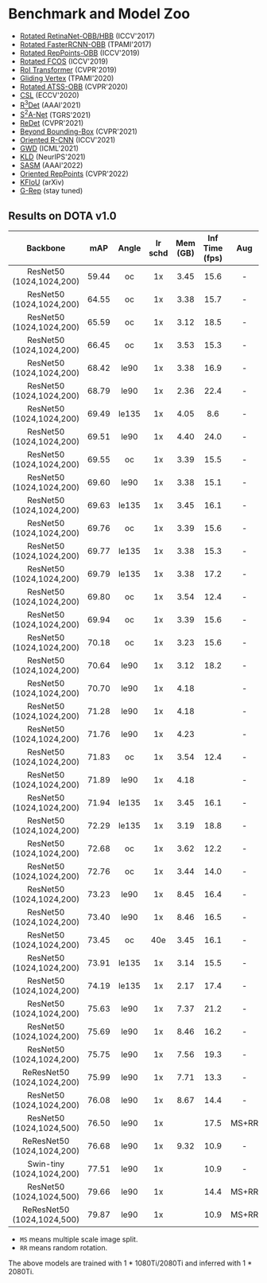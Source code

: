 # Benchmark and Model Zoo

- [Rotated RetinaNet-OBB/HBB](https://github.com/open-mmlab/mmrotate/tree/main/configs/rotated_retinanet/README.md) (ICCV'2017)
- [Rotated FasterRCNN-OBB](https://github.com/open-mmlab/mmrotate/tree/main/configs/rotated_faster_rcnn/README.md) (TPAMI'2017)
- [Rotated RepPoints-OBB](https://github.com/open-mmlab/mmrotate/tree/main/configs/rotated_reppoints/README.md) (ICCV'2019)
- [Rotated FCOS](https://github.com/open-mmlab/mmrotate/tree/main/configs/rotated_fcos/README.md) (ICCV'2019)
- [RoI Transformer](https://github.com/open-mmlab/mmrotate/tree/main/configs/roi_trans/README.md) (CVPR'2019)
- [Gliding Vertex](https://github.com/open-mmlab/mmrotate/tree/main/configs/gliding_vertex/README.md) (TPAMI'2020)
- [Rotated ATSS-OBB](https://github.com/open-mmlab/mmrotate/tree/main/configs/rotated_atss/README.md) (CVPR'2020)
- [CSL](https://github.com/open-mmlab/mmrotate/tree/main/configs/csl/README.md) (ECCV'2020)
- [R<sup>3</sup>Det](https://github.com/open-mmlab/mmrotate/tree/main/configs/r3det/README.md) (AAAI'2021)
- [S<sup>2</sup>A-Net](https://github.com/open-mmlab/mmrotate/tree/main/configs/s2anet/README.md) (TGRS'2021)
- [ReDet](https://github.com/open-mmlab/mmrotate/tree/main/configs/redet/README.md) (CVPR'2021)
- [Beyond Bounding-Box](https://github.com/open-mmlab/mmrotate/tree/main/configs/cfa/README.md) (CVPR'2021)
- [Oriented R-CNN](https://github.com/open-mmlab/mmrotate/tree/main/configs/oriented_rcnn/README.md) (ICCV'2021)
- [GWD](https://github.com/open-mmlab/mmrotate/tree/main/configs/gwd/README.md) (ICML'2021)
- [KLD](https://github.com/open-mmlab/mmrotate/tree/main/configs/kld/README.md) (NeurIPS'2021)
- [SASM](configs/sasm_reppoints/README.md) (AAAI'2022)
- [Oriented RepPoints](https://github.com/open-mmlab/mmrotate/tree/main/configs/oriented_reppoints/README.md) (CVPR'2022)
- [KFIoU](https://github.com/open-mmlab/mmrotate/tree/main/configs/kfiou/README.md) (arXiv)
- [G-Rep](https://github.com/open-mmlab/mmrotate/tree/main/configs/g_reppoints/README.md) (stay tuned)

## Results on DOTA v1.0

|          Backbone          |  mAP  | Angle | lr schd | Mem (GB) | Inf Time (fps) |  Aug  | Batch Size |                                                                      Configs                                                                      |                                                                                                                                                                                                      Download                                                                                                                                                                                                      |
| :------------------------: | :---: | :---: | :-----: | :------: | :------------: | :---: | :--------: | :-----------------------------------------------------------------------------------------------------------------------------------------------: | :----------------------------------------------------------------------------------------------------------------------------------------------------------------------------------------------------------------------------------------------------------------------------------------------------------------------------------------------------------------------------------------------------------------: |
|  ResNet50 (1024,1024,200)  | 59.44 |  oc   |   1x    |   3.45   |      15.6      |   -   |     2      |                  [rotated_reppoints_r50_fpn_1x_dota_oc](../../configs/rotated_reppoints/rotated_reppoints_r50_fpn_1x_dota_oc.py)                  |                                   [model](https://download.openmmlab.com/mmrotate/v0.1.0/rotated_reppoints/rotated_reppoints_r50_fpn_1x_dota_oc/rotated_reppoints_r50_fpn_1x_dota_oc-d38ce217.pth) \| [log](https://download.openmmlab.com/mmrotate/v0.1.0/rotated_reppoints/rotated_reppoints_r50_fpn_1x_dota_oc/rotated_reppoints_r50_fpn_1x_dota_oc_20220205_145010.log.json)                                   |
|  ResNet50 (1024,1024,200)  | 64.55 |  oc   |   1x    |   3.38   |      15.7      |   -   |     2      |              [rotated_retinanet_hbb_r50_fpn_1x_dota_oc](../../configs/rotated_retinanet/rotated_retinanet_hbb_r50_fpn_1x_dota_oc.py)              |                           [model](https://download.openmmlab.com/mmrotate/v0.1.0/rotated_retinanet/rotated_retinanet_hbb_r50_fpn_1x_dota_oc/rotated_retinanet_hbb_r50_fpn_1x_dota_oc-e8a7c7df.pth) \| [log](https://download.openmmlab.com/mmrotate/v0.1.0/rotated_retinanet/rotated_retinanet_hbb_r50_fpn_1x_dota_oc/rotated_retinanet_hbb_r50_fpn_1x_dota_oc_20220121_095315.log.json)                           |
|  ResNet50 (1024,1024,200)  | 65.59 |  oc   |   1x    |   3.12   |      18.5      |   -   |     2      |                     [rotated_atss_hbb_r50_fpn_1x_dota_oc](../../configs/rotated_atss/rotated_atss_hbb_r50_fpn_1x_dota_oc.py)                      |                                          [model](https://download.openmmlab.com/mmrotate/v0.1.0/rotated_atss/rotated_atss_hbb_r50_fpn_1x_dota_oc/rotated_atss_hbb_r50_fpn_1x_dota_oc-eaa94033.pth) \| [log](https://download.openmmlab.com/mmrotate/v0.1.0/rotated_atss/rotated_atss_hbb_r50_fpn_1x_dota_oc/rotated_atss_hbb_r50_fpn_1x_dota_oc_20220402_002230.log.json)                                          |
|  ResNet50 (1024,1024,200)  | 66.45 |  oc   |   1x    |   3.53   |      15.3      |   -   |     2      |                           [sasm_reppoints_r50_fpn_1x_dota_oc](../../configs/sasm/sasm_reppoints_r50_fpn_1x_dota_oc.py)                            |                                                      [model](https://download.openmmlab.com/mmrotate/v0.1.0/sasm/sasm_reppoints_r50_fpn_1x_dota_oc/sasm_reppoints_r50_fpn_1x_dota_oc-6d9edded.pth) \| [log](https://download.openmmlab.com/mmrotate/v0.1.0/sasm/sasm_reppoints_r50_fpn_1x_dota_oc/sasm_reppoints_r50_fpn_1x_dota_oc_20220205_144938.log.json)                                                      |
|  ResNet50 (1024,1024,200)  | 68.42 | le90  |   1x    |   3.38   |      16.9      |   -   |     2      |            [rotated_retinanet_obb_r50_fpn_1x_dota_le90](../../configs/rotated_retinanet/rotated_retinanet_obb_r50_fpn_1x_dota_le90.py)            |                       [model](https://download.openmmlab.com/mmrotate/v0.1.0/rotated_retinanet/rotated_retinanet_obb_r50_fpn_1x_dota_le90/rotated_retinanet_obb_r50_fpn_1x_dota_le90-c0097bc4.pth) \| [log](https://download.openmmlab.com/mmrotate/v0.1.0/rotated_retinanet/rotated_retinanet_obb_r50_fpn_1x_dota_le90/rotated_retinanet_obb_r50_fpn_1x_dota_le90_20220128_130740.log.json)                       |
|  ResNet50 (1024,1024,200)  | 68.79 | le90  |   1x    |   2.36   |      22.4      |   -   |     2      |                [rotated_retinanet_obb_r50_fpn_fp16_1x_dota_le90](../../configs/rotated_retinanet_obb_r50_fpn_fp16_1x_dota_le90.py)                |             [model](https://download.openmmlab.com/mmrotate/v0.1.0/rotated_retinanet/rotated_retinanet_obb_r50_fpn_fp16_1x_dota_le90/rotated_retinanet_obb_r50_fpn_fp16_1x_dota_le90-01de71b5.pth) \| [log](https://download.openmmlab.com/mmrotate/v0.1.0/rotated_retinanet/rotated_retinanet_obb_r50_fpn_fp16_1x_dota_le90/rotated_retinanet_obb_r50_fpn_fp16_1x_dota_le90_20220303_183714.log.json)             |
|  ResNet50 (1024,1024,200)  | 69.49 | le135 |   1x    |   4.05   |      8.6       |   -   |     2      |                        [g_reppoints_r50_fpn_1x_dota_le135](../../configs/g_reppoints/g_reppoints_r50_fpn_1x_dota_le135.py)                        |                                               [model](https://download.openmmlab.com/mmrotate/v0.1.0/g_reppoints/g_reppoints_r50_fpn_1x_dota_le135/g_reppoints_r50_fpn_1x_dota_le135-b840eed7.pth) \| [log](https://download.openmmlab.com/mmrotate/v0.1.0/g_reppoints/g_reppoints_r50_fpn_1x_dota_le135/g_reppoints_r50_fpn_1x_dota_le135_20220202_233631.log.json)                                               |
|  ResNet50 (1024,1024,200)  | 69.51 | le90  |   1x    |   4.40   |      24.0      |   -   |     2      | [rotated_retinanet_obb_csl_gaussian_r50_fpn_fp16_1x_dota_le90](../../configs/csl/rotated_retinanet_obb_csl_gaussian_r50_fpn_fp16_1x_dota_le90.py) | [model](https://download.openmmlab.com/mmrotate/v0.1.0/csl/rotated_retinanet_obb_csl_gaussian_r50_fpn_fp16_1x_dota_le90/rotated_retinanet_obb_csl_gaussian_r50_fpn_fp16_1x_dota_le90-b4271aed.pth) \| [log](https://download.openmmlab.com/mmrotate/v0.1.0/csl/rotated_retinanet_obb_csl_gaussian_r50_fpn_fp16_1x_dota_le90/rotated_retinanet_obb_csl_gaussian_r50_fpn_fp16_1x_dota_le90_20220321_010033.log.json) |
|  ResNet50 (1024,1024,200)  | 69.55 |  oc   |   1x    |   3.39   |      15.5      |   -   |     2      |                 [rotated_retinanet_hbb_gwd_r50_fpn_1x_dota_oc](../../configs/gwd/rotated_retinanet_hbb_gwd_r50_fpn_1x_dota_oc.py)                 |                                 [model](https://download.openmmlab.com/mmrotate/v0.1.0/gwd/rotated_retinanet_hbb_gwd_r50_fpn_1x_dota_oc/rotated_retinanet_hbb_gwd_r50_fpn_1x_dota_oc-41fd7805.pth) \| [log](https://download.openmmlab.com/mmrotate/v0.1.0/gwd/rotated_retinanet_hbb_gwd_r50_fpn_1x_dota_oc/rotated_retinanet_hbb_gwd_r50_fpn_1x_dota_oc_20220120_152421.log.json)                                 |
|  ResNet50 (1024,1024,200)  | 69.60 | le90  |   1x    |   3.38   |      15.1      |   -   |     2      |            [rotated_retinanet_hbb_kfiou_r50_fpn_1x_dota_le90](../../configs/kfiou/rotated_retinanet_hbb_kfiou_r50_fpn_1x_dota_le90.py)            |                       [model](https://download.openmmlab.com/mmrotate/v0.1.0/kfiou/rotated_retinanet_hbb_kfiou_r50_fpn_1x_dota_le90/rotated_retinanet_hbb_kfiou_r50_fpn_1x_dota_le90-03e02f75.pth) \| [log](https://download.openmmlab.com/mmrotate/v0.1.0/kfiou/rotated_retinanet_hbb_kfiou_r50_fpn_1x_dota_le90/rotated_retinanet_hbb_kfiou_r50_fpn_1x_dota_le90_20220209_173225.log.json)                       |
|  ResNet50 (1024,1024,200)  | 69.63 | le135 |   1x    |   3.45   |      16.1      |   -   |     2      |                                    [cfa_r50_fpn_1x_dota_le135](../../configs/cfa/cfa_r50_fpn_1x_dota_le135.py)                                    |                                                                       [model](https://download.openmmlab.com/mmrotate/v0.1.0/cfa/cfa_r50_fpn_1x_dota_le135/cfa_r50_fpn_1x_dota_le135-aed1cbc6.pth) \| [log](https://download.openmmlab.com/mmrotate/v0.1.0/cfa/cfa_r50_fpn_1x_dota_le135/cfa_r50_fpn_1x_dota_le135_20220205_144859.log.json)                                                                       |
|  ResNet50 (1024,1024,200)  | 69.76 |  oc   |   1x    |   3.39   |      15.6      |   -   |     2      |              [rotated_retinanet_hbb_kfiou_r50_fpn_1x_dota_oc](../../configs/kfiou/rotated_retinanet_hbb_kfiou_r50_fpn_1x_dota_oc.py)              |                           [model](https://download.openmmlab.com/mmrotate/v0.1.0/kfiou/rotated_retinanet_hbb_kfiou_r50_fpn_1x_dota_oc/rotated_retinanet_hbb_kfiou_r50_fpn_1x_dota_oc-c00be030.pth) \| [log](https://download.openmmlab.com/mmrotate/v0.1.0/kfiou/rotated_retinanet_hbb_kfiou_r50_fpn_1x_dota_oc/rotated_retinanet_hbb_kfiou_r50_fpn_1x_dota_oc_20220126_081643.log.json)                           |
|  ResNet50 (1024,1024,200)  | 69.77 | le135 |   1x    |   3.38   |      15.3      |   -   |     2      |           [rotated_retinanet_hbb_kfiou_r50_fpn_1x_dota_le135](../../configs/kfiou/rotated_retinanet_hbb_kfiou_r50_fpn_1x_dota_le135.py)           |                     [model](https://download.openmmlab.com/mmrotate/v0.1.0/kfiou/rotated_retinanet_hbb_kfiou_r50_fpn_1x_dota_le135/rotated_retinanet_hbb_kfiou_r50_fpn_1x_dota_le135-0eaa4156.pth) \| [log](https://download.openmmlab.com/mmrotate/v0.1.0/kfiou/rotated_retinanet_hbb_kfiou_r50_fpn_1x_dota_le135/rotated_retinanet_hbb_kfiou_r50_fpn_1x_dota_le135_20220209_173257.log.json)                     |
|  ResNet50 (1024,1024,200)  | 69.79 | le135 |   1x    |   3.38   |      17.2      |   -   |     2      |           [rotated_retinanet_obb_r50_fpn_1x_dota_le135](../../configs/rotated_retinanet/rotated_retinanet_obb_r50_fpn_1x_dota_le135.py)           |                     [model](https://download.openmmlab.com/mmrotate/v0.1.0/rotated_retinanet/rotated_retinanet_obb_r50_fpn_1x_dota_le135/rotated_retinanet_obb_r50_fpn_1x_dota_le135-e4131166.pth) \| [log](https://download.openmmlab.com/mmrotate/v0.1.0/rotated_retinanet/rotated_retinanet_obb_r50_fpn_1x_dota_le135/rotated_retinanet_obb_r50_fpn_1x_dota_le135_20220128_130755.log.json)                     |
|  ResNet50 (1024,1024,200)  | 69.80 |  oc   |   1x    |   3.54   |      12.4      |   -   |     2      |                                    [r3det_r50_fpn_1x_dota_oc](../../configs/r3det/r3det_r50_fpn_1x_dota_oc.py)                                    |                                                                       [model](https://download.openmmlab.com/mmrotate/v0.1.0/r3det/r3det_r50_fpn_1x_dota_oc/r3det_r50_fpn_1x_dota_oc-b1fb045c.pth) \| [log](https://download.openmmlab.com/mmrotate/v0.1.0/r3det/r3det_r50_fpn_1x_dota_oc/r3det_r50_fpn_1x_dota_oc_20220126_191226.log.json)                                                                       |
|  ResNet50 (1024,1024,200)  | 69.94 |  oc   |   1x    |   3.39   |      15.6      |   -   |     2      |                 [rotated_retinanet_hbb_kld_r50_fpn_1x_dota_oc](../../configs/kld/rotated_retinanet_hbb_kld_r50_fpn_1x_dota_oc.py)                 |                                 [model](https://download.openmmlab.com/mmrotate/v0.1.0/kld/rotated_retinanet_hbb_kld_r50_fpn_1x_dota_oc/rotated_retinanet_hbb_kld_r50_fpn_1x_dota_oc-49c1f937.pth) \| [log](https://download.openmmlab.com/mmrotate/v0.1.0/kld/rotated_retinanet_hbb_kld_r50_fpn_1x_dota_oc/rotated_retinanet_hbb_kld_r50_fpn_1x_dota_oc_20220125_201832.log.json)                                 |
|  ResNet50 (1024,1024,200)  | 70.18 |  oc   |   1x    |   3.23   |      15.6      |   -   |     2      |                               [r3det_tiny_r50_fpn_1x_dota_oc](../../configs/r3det/r3det_tiny_r50_fpn_1x_dota_oc.py)                               |                                                             [model](https://download.openmmlab.com/mmrotate/v0.1.0/r3det/r3det_tiny_r50_fpn_1x_dota_oc/r3det_tiny_r50_fpn_1x_dota_oc-c98a616c.pth) \| [log](https://download.openmmlab.com/mmrotate/v0.1.0/r3det/r3det_tiny_r50_fpn_1x_dota_oc/r3det_tiny_r50_fpn_1x_dota_oc_20220209_171624.log.json)                                                             |
|  ResNet50 (1024,1024,200)  | 70.64 | le90  |   1x    |   3.12   |      18.2      |   -   |     2      |                   [rotated_atss_obb_r50_fpn_1x_dota_le90](../../configs/rotated_atss/rotated_atss_obb_r50_fpn_1x_dota_le90.py)                    |                                      [model](https://download.openmmlab.com/mmrotate/v0.1.0/rotated_atss/rotated_atss_obb_r50_fpn_1x_dota_le90/rotated_atss_obb_r50_fpn_1x_dota_le90-e029ca06.pth) \| [log](https://download.openmmlab.com/mmrotate/v0.1.0/rotated_atss/rotated_atss_obb_r50_fpn_1x_dota_le90/rotated_atss_obb_r50_fpn_1x_dota_le90_20220402_002048.log.json)                                      |
|  ResNet50 (1024,1024,200)  | 70.70 | le90  |   1x    |   4.18   |                |   -   |     2      |             [rotated_fcos_sep_angle_r50_fpn_1x_dota_le90](../../configs/rotated_fcos/rotated_fcos_sep_angle_r50_fpn_1x_dota_le90.py)              |                          [model](https://download.openmmlab.com/mmrotate/v0.1.0/rotated_fcos/rotated_fcos_sep_angle_r50_fpn_1x_dota_le90/rotated_fcos_sep_angle_r50_fpn_1x_dota_le90-0be71a0c.pth) \| [log](https://download.openmmlab.com/mmrotate/v0.1.0/rotated_fcos/rotated_fcos_sep_angle_r50_fpn_1x_dota_le90/rotated_fcos_sep_angle_r50_fpn_1x_dota_le90_20220409_023250.log.json)                          |
|  ResNet50 (1024,1024,200)  | 71.28 | le90  |   1x    |   4.18   |                |   -   |     2      |                       [rotated_fcos_r50_fpn_1x_dota_le90](../../configs/rotated_fcos/rotated_fcos_r50_fpn_1x_dota_le90.py)                        |                                              [model](https://download.openmmlab.com/mmrotate/v0.1.0/rotated_fcos/rotated_fcos_r50_fpn_1x_dota_le90/rotated_fcos_r50_fpn_1x_dota_le90-d87568ed.pth) \| [log](https://download.openmmlab.com/mmrotate/v0.1.0/rotated_fcos/rotated_fcos_r50_fpn_1x_dota_le90/rotated_fcos_r50_fpn_1x_dota_le90_20220413_163526.log.json)                                              |
|  ResNet50 (1024,1024,200)  | 71.76 | le90  |   1x    |   4.23   |                |   -   |     2      |          [rotated_fcos_csl_gaussian_r50_fpn_1x_dota_le90](../../configs/rotated_fcos/rotated_fcos_csl_gaussian_r50_fpn_1x_dota_le90.py)           |                    [model](https://download.openmmlab.com/mmrotate/v0.1.0/rotated_fcos/rotated_fcos_csl_gaussian_r50_fpn_1x_dota_le90/rotated_fcos_csl_gaussian_r50_fpn_1x_dota_le90-4e044ad2.pth) \| [log](https://download.openmmlab.com/mmrotate/v0.1.0/rotated_fcos/rotated_fcos_csl_gaussian_r50_fpn_1x_dota_le90/rotated_fcos_csl_gaussian_r50_fpn_1x_dota_le90_20220409_080616.log.json)                    |
|  ResNet50 (1024,1024,200)  | 71.83 |  oc   |   1x    |   3.54   |      12.4      |   -   |     2      |                                 [r3det_kld_r50_fpn_1x_dota_oc](../../configs/kld/r3det_kld_r50_fpn_1x_dota_oc.py)                                 |                                                                 [model](https://download.openmmlab.com/mmrotate/v0.1.0/kld/r3det_kld_r50_fpn_1x_dota_oc/r3det_kld_r50_fpn_1x_dota_oc-31866226.pth) \| [log](https://download.openmmlab.com/mmrotate/v0.1.0/kld/r3det_kld_r50_fpn_1x_dota_oc/r3det_kld_r50_fpn_1x_dota_oc_20220210_114049.log.json)                                                                 |
|  ResNet50 (1024,1024,200)  | 71.89 | le90  |   1x    |   4.18   |                |   -   |     2      |                   [rotated_fcos_kld_r50_fpn_1x_dota_le90](../../configs/rotated_fcos/rotated_fcos_kld_r50_fpn_1x_dota_le90.py)                    |                                      [model](https://download.openmmlab.com/mmrotate/v0.1.0/rotated_fcos/rotated_fcos_kld_r50_fpn_1x_dota_le90/rotated_fcos_kld_r50_fpn_1x_dota_le90-ecafdb2b.pth) \| [log](https://download.openmmlab.com/mmrotate/v0.1.0/rotated_fcos/rotated_fcos_kld_r50_fpn_1x_dota_le90/rotated_fcos_kld_r50_fpn_1x_dota_le90_20220409_202939.log.json)                                      |
|  ResNet50 (1024,1024,200)  | 71.94 | le135 |   1x    |   3.45   |      16.1      |   -   |     2      |             [oriented_reppoints_r50_fpn_1x_dota_le135](../../configs/oriented_reppoints/oriented_reppoints_r50_fpn_1x_dota_le135.py)              |                           [model](https://download.openmmlab.com/mmrotate/v0.1.0/orientedreppoints/oriented_reppoints_r50_fpn_1x_dota_le135/oriented_reppoints_r50_fpn_1x_dota_le135-ef072de9.pth) \| [log](https://download.openmmlab.com/mmrotate/v0.1.0/orientedreppoints/oriented_reppoints_r50_fpn_1x_dota_le135/oriented_reppoints_r50_fpn_1x_dota_le135_20220505_092853.log.json)                           |
|  ResNet50 (1024,1024,200)  | 72.29 | le135 |   1x    |   3.19   |      18.8      |   -   |     2      |                  [rotated_atss_obb_r50_fpn_1x_dota_le135](../../configs/rotated_atss/rotated_atss_obb_r50_fpn_1x_dota_le135.py)                   |                                    [model](https://download.openmmlab.com/mmrotate/v0.1.0/rotated_atss/rotated_atss_obb_r50_fpn_1x_dota_le135/rotated_atss_obb_r50_fpn_1x_dota_le135-eab7bc12.pth) \| [log](https://download.openmmlab.com/mmrotate/v0.1.0/rotated_atss/rotated_atss_obb_r50_fpn_1x_dota_le135/rotated_atss_obb_r50_fpn_1x_dota_le135_20220402_002138.log.json)                                    |
|  ResNet50 (1024,1024,200)  | 72.68 |  oc   |   1x    |   3.62   |      12.2      |   -   |     2      |                           [r3det_kfiou_ln_r50_fpn_1x_dota_oc](../../configs/kfiou/r3det_kfiou_ln_r50_fpn_1x_dota_oc.py)                           |                                                     [model](https://download.openmmlab.com/mmrotate/v0.1.0/kfiou/r3det_kfiou_ln_r50_fpn_1x_dota_oc/r3det_kfiou_ln_r50_fpn_1x_dota_oc-8e7f049d.pth) \| [log](https://download.openmmlab.com/mmrotate/v0.1.0/kfiou/r3det_kfiou_ln_r50_fpn_1x_dota_oc/r3det_kfiou_ln_r50_fpn_1x_dota_oc_20220123_074507.log.json)                                                     |
|  ResNet50 (1024,1024,200)  | 72.76 |  oc   |   1x    |   3.44   |      14.0      |   -   |     2      |                            [r3det_tiny_kld_r50_fpn_1x_dota_oc](../../configs/kld/r3det_tiny_kld_r50_fpn_1x_dota_oc.py)                            |                                                       [model](https://download.openmmlab.com/mmrotate/v0.1.0/kld/r3det_tiny_kld_r50_fpn_1x_dota_oc/r3det_tiny_kld_r50_fpn_1x_dota_oc-589e142a.pth) \| [log](https://download.openmmlab.com/mmrotate/v0.1.0/kld/r3det_tiny_kld_r50_fpn_1x_dota_oc/r3det_tiny_kld_r50_fpn_1x_dota_oc_20220209_172917.log.json)                                                       |
|  ResNet50 (1024,1024,200)  | 73.23 | le90  |   1x    |   8.45   |      16.4      |   -   |     2      |                    [gliding_vertex_r50_fpn_1x_dota_le90](../../configs/gliding_vertex/gliding_vertex_r50_fpn_1x_dota_le90.py)                     |                                        [model](https://download.openmmlab.com/mmrotate/v0.1.0/gliding_vertex/gliding_vertex_r50_fpn_1x_dota_le90/gliding_vertex_r50_fpn_1x_dota_le90-12e7423c.pth) \| [log](https://download.openmmlab.com/mmrotate/v0.1.0/gliding_vertex/gliding_vertex_r50_fpn_1x_dota_le90/gliding_vertex_r50_fpn_1x_dota_le90_20220129_085529.log.json)                                        |
|  ResNet50 (1024,1024,200)  | 73.40 | le90  |   1x    |   8.46   |      16.5      |   -   |     2      |             [rotated_faster_rcnn_r50_fpn_1x_dota_le90](../../configs/rotated_faster_rcnn/rotated_faster_rcnn_r50_fpn_1x_dota_le90.py)             |                         [model](https://download.openmmlab.com/mmrotate/v0.1.0/rotated_faster_rcnn/rotated_faster_rcnn_r50_fpn_1x_dota_le90/rotated_faster_rcnn_r50_fpn_1x_dota_le90-0393aa5c.pth) \| [log](https://download.openmmlab.com/mmrotate/v0.1.0/rotated_faster_rcnn/rotated_faster_rcnn_r50_fpn_1x_dota_le90/rotated_faster_rcnn_r50_fpn_1x_dota_le90_20220131_082156.log.json)                         |
|  ResNet50 (1024,1024,200)  | 73.45 |  oc   |   40e   |   3.45   |      16.1      |   -   |     2      |                                      [cfa_r50_fpn_40e_dota_oc](../../configs/cfa/cfa_r50_fpn_40e_dota_oc.py)                                      |                                                                           [model](https://download.openmmlab.com/mmrotate/v0.1.0/cfa/cfa_r50_fpn_40e_dota_oc/cfa_r50_fpn_40e_dota_oc-2f387232.pth) \| [log](https://download.openmmlab.com/mmrotate/v0.1.0/cfa/cfa_r50_fpn_40e_dota_oc/cfa_r50_fpn_40e_dota_oc_20220209_171237.log.json)                                                                           |
|  ResNet50 (1024,1024,200)  | 73.91 | le135 |   1x    |   3.14   |      15.5      |   -   |     2      |                               [s2anet_r50_fpn_1x_dota_le135](../../configs/s2anet/s2anet_r50_fpn_1x_dota_le135.py)                                |                                                              [model](https://download.openmmlab.com/mmrotate/v0.1.0/s2anet/s2anet_r50_fpn_1x_dota_le135/s2anet_r50_fpn_1x_dota_le135-5dfcf396.pth) \| [log](https://download.openmmlab.com/mmrotate/v0.1.0/s2anet/s2anet_r50_fpn_1x_dota_le135/s2anet_r50_fpn_1x_dota_le135_20220124_163529.log.json)                                                              |
|  ResNet50 (1024,1024,200)  | 74.19 | le135 |   1x    |   2.17   |      17.4      |   -   |     2      |                              [s2anet_r50_fpn_fp16_1x_dota_le135](../../configs/s2anet_r50_fpn_fp16_1x_dota_le135.py)                              |                                                    [model](https://download.openmmlab.com/mmrotate/v0.1.0/s2anet/s2anet_r50_fpn_fp16_1x_dota_le135/s2anet_r50_fpn_fp16_1x_dota_le135-5cac515c.pth) \| [log](https://download.openmmlab.com/mmrotate/v0.1.0/s2anet/s2anet_r50_fpn_fp16_1x_dota_le135/s2anet_r50_fpn_fp16_1x_dota_le135_20220303_194910.log.json)                                                    |
|  ResNet50 (1024,1024,200)  | 75.63 | le90  |   1x    |   7.37   |      21.2      |   -   |     2      |                        [oriented_rcnn_r50_fpn_fp16_1x_dota_le90](../../configs/oriented_rcnn_r50_fpn_fp16_1x_dota_le90.py)                        |                                 [model](https://download.openmmlab.com/mmrotate/v0.1.0/oriented_rcnn/oriented_rcnn_r50_fpn_fp16_1x_dota_le90/oriented_rcnn_r50_fpn_fp16_1x_dota_le90-57c88621.pth) \| [log](https://download.openmmlab.com/mmrotate/v0.1.0/oriented_rcnn/oriented_rcnn_r50_fpn_fp16_1x_dota_le90/oriented_rcnn_r50_fpn_fp16_1x_dota_le90_20220303_195049.log.json)                                 |
|  ResNet50 (1024,1024,200)  | 75.69 | le90  |   1x    |   8.46   |      16.2      |   -   |     2      |                      [oriented_rcnn_r50_fpn_1x_dota_le90](../../configs/oriented_rcnn/oriented_rcnn_r50_fpn_1x_dota_le90.py)                      |                                           [model](https://download.openmmlab.com/mmrotate/v0.1.0/oriented_rcnn/oriented_rcnn_r50_fpn_1x_dota_le90/oriented_rcnn_r50_fpn_1x_dota_le90-6d2b2ce0.pth) \| [log](https://download.openmmlab.com/mmrotate/v0.1.0/oriented_rcnn/oriented_rcnn_r50_fpn_1x_dota_le90/oriented_rcnn_r50_fpn_1x_dota_le90_20220127_100150.log.json)                                           |
|  ResNet50 (1024,1024,200)  | 75.75 | le90  |   1x    |   7.56   |      19.3      |   -   |     2      |                            [roi_trans_r50_fpn_fp16_1x_dota_le90](../../configs/roi_trans_r50_fpn_fp16_1x_dota_le90.py)                            |                                             [model](https://download.openmmlab.com/mmrotate/v0.1.0/roi_trans/roi_trans_r50_fpn_fp16_1x_dota_le90/roi_trans_r50_fpn_fp16_1x_dota_le90-62eb88b1.pth) \| [log](https://download.openmmlab.com/mmrotate/v0.1.0/roi_trans/roi_trans_r50_fpn_fp16_1x_dota_le90/roi_trans_r50_fpn_fp16_1x_dota_le90_20220303_193513.log.json)                                             |
| ReResNet50 (1024,1024,200) | 75.99 | le90  |   1x    |   7.71   |      13.3      |   -   |     2      |                             [redet_re50_refpn_fp16_1x_dota_le90](../../configs/redet_re50_refpn_fp16_1x_dota_le90.py)                             |                                                   [model](https://download.openmmlab.com/mmrotate/v0.1.0/redet/redet_re50_refpn_fp16_1x_dota_le90/redet_re50_refpn_fp16_1x_dota_le90-1e34da2d.pth) \| [log](https://download.openmmlab.com/mmrotate/v0.1.0/redet/redet_re50_refpn_fp16_1x_dota_le90/redet_re50_refpn_fp16_1x_dota_le90_20220303_194725.log.json)                                                   |
|  ResNet50 (1024,1024,200)  | 76.08 | le90  |   1x    |   8.67   |      14.4      |   -   |     2      |                            [roi_trans_r50_fpn_1x_dota_le90](../../configs/roi_trans/roi_trans_r50_fpn_1x_dota_le90.py)                            |                                                       [model](https://download.openmmlab.com/mmrotate/v0.1.0/roi_trans/roi_trans_r50_fpn_1x_dota_le90/roi_trans_r50_fpn_1x_dota_le90-d1f0b77a.pth) \| [log](https://download.openmmlab.com/mmrotate/v0.1.0/roi_trans/roi_trans_r50_fpn_1x_dota_le90/roi_trans_r50_fpn_1x_dota_le90_20220130_132727.log.json)                                                       |
|  ResNet50 (1024,1024,500)  | 76.50 | le90  |   1x    |          |      17.5      | MS+RR |     2      |      [rotated_retinanet_obb_r50_fpn_1x_dota_ms_rr_le90](../../configs/rotated_retinanet/rotated_retinanet_obb_r50_fpn_1x_dota_ms_rr_le90.py)      |           [model](https://download.openmmlab.com/mmrotate/v0.1.0/rotated_retinanet/rotated_retinanet_obb_r50_fpn_1x_dota_ms_rr_le90/rotated_retinanet_obb_r50_fpn_1x_dota_ms_rr_le90-1da1ec9c.pth) \| [log](https://download.openmmlab.com/mmrotate/v0.1.0/rotated_retinanet/rotated_retinanet_obb_r50_fpn_1x_dota_ms_rr_le90/rotated_retinanet_obb_r50_fpn_1x_dota_ms_rr_le90_20220210_114843.log.json)           |
| ReResNet50 (1024,1024,200) | 76.68 | le90  |   1x    |   9.32   |      10.9      |   -   |     2      |                               [redet_re50_refpn_1x_dota_le90](../../configs/redet/redet_re50_refpn_1x_dota_le90.py)                               |                                                                 [model](https://download.openmmlab.com/mmrotate/v0.1.0/redet/redet_re50_fpn_1x_dota_le90/redet_re50_fpn_1x_dota_le90-724ab2da.pth) \| [log](https://download.openmmlab.com/mmrotate/v0.1.0/redet/redet_re50_fpn_1x_dota_le90/redet_re50_fpn_1x_dota_le90_20220130_132751.log.json)                                                                 |
| Swin-tiny (1024,1024,200)  | 77.51 | le90  |   1x    |          |      10.9      |   -   |     2      |                      [roi_trans_swin_tiny_fpn_1x_dota_le90](../../configs/roi_trans/roi_trans_swin_tiny_fpn_1x_dota_le90.py)                      |                                           [model](https://download.openmmlab.com/mmrotate/v0.1.0/roi_trans/roi_trans_swin_tiny_fpn_1x_dota_le90/roi_trans_swin_tiny_fpn_1x_dota_le90-ddeee9ae.pth) \| [log](https://download.openmmlab.com/mmrotate/v0.1.0/roi_trans/roi_trans_swin_tiny_fpn_1x_dota_le90/roi_trans_swin_tiny_fpn_1x_dota_le90_20220131_083622.log.json)                                           |
|  ResNet50 (1024,1024,500)  | 79.66 | le90  |   1x    |          |      14.4      | MS+RR |     2      |                      [roi_trans_r50_fpn_1x_dota_ms_rr_le90](../../configs/roi_trans/roi_trans_r50_fpn_1x_dota_ms_rr_le90.py)                      |                                           [model](https://download.openmmlab.com/mmrotate/v0.1.0/roi_trans/roi_trans_r50_fpn_1x_dota_ms_rr_le90/roi_trans_r50_fpn_1x_dota_ms_rr_le90-fa99496f.pth) \| [log](https://download.openmmlab.com/mmrotate/v0.1.0/roi_trans/roi_trans_r50_fpn_1x_dota_ms_rr_le90/roi_trans_r50_fpn_1x_dota_ms_rr_le90_20220205_171729.log.json)                                           |
| ReResNet50 (1024,1024,500) | 79.87 | le90  |   1x    |          |      10.9      | MS+RR |     2      |                         [redet_re50_refpn_1x_dota_ms_rr_le90](../../configs/redet/redet_re50_refpn_1x_dota_ms_rr_le90.py)                         |                                                     [model](https://download.openmmlab.com/mmrotate/v0.1.0/redet/redet_re50_fpn_1x_dota_ms_rr_le90/redet_re50_fpn_1x_dota_ms_rr_le90-fc9217b5.pth) \| [log](https://download.openmmlab.com/mmrotate/v0.1.0/redet/redet_re50_fpn_1x_dota_ms_rr_le90/redet_re50_fpn_1x_dota_ms_rr_le90_20220206_105343.log.json)                                                     |

- `MS` means multiple scale image split.
- `RR` means random rotation.

The above models are trained with 1 * 1080Ti/2080Ti and inferred with 1 * 2080Ti.
